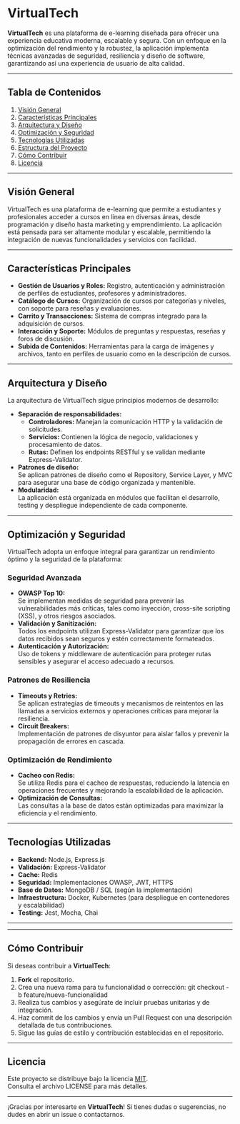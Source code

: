# VirtualTech

**VirtualTech** es una plataforma de e-learning diseñada para ofrecer una experiencia educativa moderna, escalable y segura. Con un enfoque en la optimización del rendimiento y la robustez, la aplicación implementa técnicas avanzadas de seguridad, resiliencia y diseño de software, garantizando así una experiencia de usuario de alta calidad.

---

## Tabla de Contenidos

1. [Visión General](#visión-general)
2. [Características Principales](#características-principales)
3. [Arquitectura y Diseño](#arquitectura-y-diseño)
4. [Optimización y Seguridad](#optimización-y-seguridad)
5. [Tecnologías Utilizadas](#tecnologías-utilizadas)
6. [Estructura del Proyecto](#estructura-del-proyecto)
7. [Cómo Contribuir](#cómo-contribuir)
8. [Licencia](#licencia)

---

## Visión General

VirtualTech es una plataforma de e-learning que permite a estudiantes y profesionales acceder a cursos en línea en diversas áreas, desde programación y diseño hasta marketing y emprendimiento. La aplicación está pensada para ser altamente modular y escalable, permitiendo la integración de nuevas funcionalidades y servicios con facilidad.

---

## Características Principales

- **Gestión de Usuarios y Roles:** Registro, autenticación y administración de perfiles de estudiantes, profesores y administradores.
- **Catálogo de Cursos:** Organización de cursos por categorías y niveles, con soporte para reseñas y evaluaciones.
- **Carrito y Transacciones:** Sistema de compras integrado para la adquisición de cursos.
- **Interacción y Soporte:** Módulos de preguntas y respuestas, reseñas y foros de discusión.
- **Subida de Contenidos:** Herramientas para la carga de imágenes y archivos, tanto en perfiles de usuario como en la descripción de cursos.

---

## Arquitectura y Diseño

La arquitectura de VirtualTech sigue principios modernos de desarrollo:

- **Separación de responsabilidades:**
  - **Controladores:** Manejan la comunicación HTTP y la validación de solicitudes.
  - **Servicios:** Contienen la lógica de negocio, validaciones y procesamiento de datos.
  - **Rutas:** Definen los endpoints RESTful y se validan mediante Express-Validator.
- **Patrones de diseño:**  
  Se aplican patrones de diseño como el Repository, Service Layer, y MVC para asegurar una base de código organizada y mantenible.
- **Modularidad:**  
  La aplicación está organizada en módulos que facilitan el desarrollo, testing y despliegue independiente de cada componente.

---

## Optimización y Seguridad

VirtualTech adopta un enfoque integral para garantizar un rendimiento óptimo y la seguridad de la plataforma:

### Seguridad Avanzada

- **OWASP Top 10:**  
  Se implementan medidas de seguridad para prevenir las vulnerabilidades más críticas, tales como inyección, cross-site scripting (XSS), y otros riesgos asociados.
- **Validación y Sanitización:**  
  Todos los endpoints utilizan Express-Validator para garantizar que los datos recibidos sean seguros y estén correctamente formateados.
- **Autenticación y Autorización:**  
  Uso de tokens y middleware de autenticación para proteger rutas sensibles y asegurar el acceso adecuado a recursos.

### Patrones de Resiliencia

- **Timeouts y Retries:**  
  Se aplican estrategias de timeouts y mecanismos de reintentos en las llamadas a servicios externos y operaciones críticas para mejorar la resiliencia.
- **Circuit Breakers:**  
  Implementación de patrones de disyuntor para aislar fallos y prevenir la propagación de errores en cascada.

### Optimización de Rendimiento

- **Cacheo con Redis:**  
  Se utiliza Redis para el cacheo de respuestas, reduciendo la latencia en operaciones frecuentes y mejorando la escalabilidad de la aplicación.
- **Optimización de Consultas:**  
  Las consultas a la base de datos están optimizadas para maximizar la eficiencia y el rendimiento.

---

## Tecnologías Utilizadas

- **Backend:** Node.js, Express.js
- **Validación:** Express-Validator
- **Cache:** Redis
- **Seguridad:** Implementaciones OWASP, JWT, HTTPS
- **Base de Datos:** MongoDB / SQL (según la implementación)
- **Infraestructura:** Docker, Kubernetes (para despliegue en contenedores y escalabilidad)
- **Testing:** Jest, Mocha, Chai

---

---

## Cómo Contribuir

Si deseas contribuir a **VirtualTech**:

1. **Fork** el repositorio.
2. Crea una nueva rama para tu funcionalidad o corrección: git checkout -b feature/nueva-funcionalidad
3. Realiza tus cambios y asegúrate de incluir pruebas unitarias y de integración.
4. Haz commit de los cambios y envía un Pull Request con una descripción detallada de tus contribuciones.
5. Sigue las guías de estilo y contribución establecidas en el repositorio.

---

## Licencia

Este proyecto se distribuye bajo la licencia [MIT](https://opensource.org/licenses/MIT).  
Consulta el archivo LICENSE para más detalles.

---

¡Gracias por interesarte en **VirtualTech**! Si tienes dudas o sugerencias, no dudes en abrir un issue o contactarnos.

